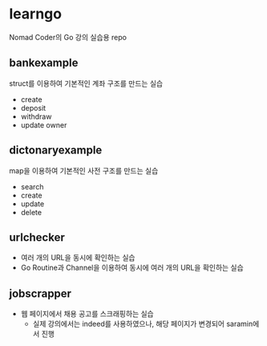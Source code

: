 # learngo

Nomad Coder의 Go 강의 실습용 repo

## bankexample

struct를 이용하여 기본적인 계좌 구조를 만드는 실습

- create
- deposit
- withdraw
- update owner

## dictonaryexample

map을 이용하여 기본적인 사전 구조를 만드는 실습

- search
- create
- update
- delete

## urlchecker

- 여러 개의 URL을 동시에 확인하는 실습
- Go Routine과 Channel을 이용하여 동시에 여러 개의 URL을 확인하는 실습

## jobscrapper

- 웹 페이지에서 채용 공고를 스크래핑하는 실습
  - 실제 강의에서는 indeed를 사용하였으나, 해당 페이지가 변경되어 saramin에서 진행
